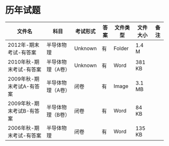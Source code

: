 # 历年试题

文件名|科目|考试形式|答案|文件类型|文件大小|备注
---|---|---|---|---|---|---
2012年-期末考试-有答案|半导体物理|Unknown|有|Folder|1.4 M
2010年秋-期末考试-有答案|半导体物理（A卷）|Unknown|有|Word|381 KB
2009年秋-期末考试A-有答案|半导体物理（A卷）|闭卷|有|Image|3.1 MB
2009年秋-期末考试B-有答案|半导体物理（B卷）|闭卷|有|Word|84 KB
2006年秋-期末考试-有答案|半导体物理|闭卷|有|Word|135 KB

